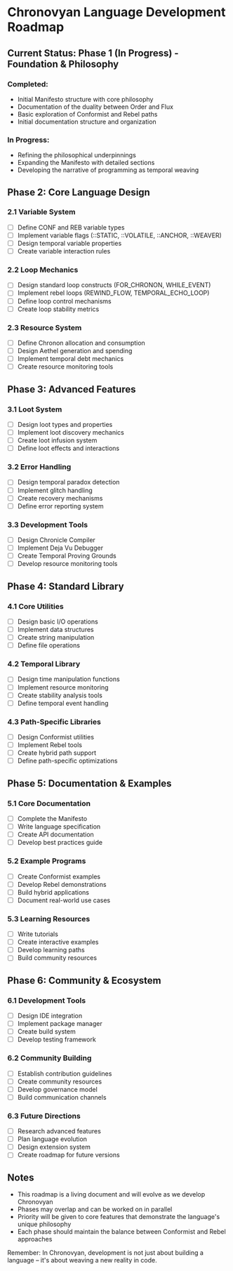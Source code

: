 # Chronovyan Language Development Roadmap

## Current Status: Phase 1 (In Progress) - Foundation & Philosophy

### Completed:
- Initial Manifesto structure with core philosophy
- Documentation of the duality between Order and Flux
- Basic exploration of Conformist and Rebel paths
- Initial documentation structure and organization

### In Progress:
- Refining the philosophical underpinnings
- Expanding the Manifesto with detailed sections
- Developing the narrative of programming as temporal weaving

## Phase 2: Core Language Design

### 2.1 Variable System
- [ ] Define CONF and REB variable types
- [ ] Implement variable flags (::STATIC, ::VOLATILE, ::ANCHOR, ::WEAVER)
- [ ] Design temporal variable properties
- [ ] Create variable interaction rules

### 2.2 Loop Mechanics
- [ ] Design standard loop constructs (FOR_CHRONON, WHILE_EVENT)
- [ ] Implement rebel loops (REWIND_FLOW, TEMPORAL_ECHO_LOOP)
- [ ] Define loop control mechanisms
- [ ] Create loop stability metrics

### 2.3 Resource System
- [ ] Define Chronon allocation and consumption
- [ ] Design Aethel generation and spending
- [ ] Implement temporal debt mechanics
- [ ] Create resource monitoring tools

## Phase 3: Advanced Features

### 3.1 Loot System
- [ ] Design loot types and properties
- [ ] Implement loot discovery mechanics
- [ ] Create loot infusion system
- [ ] Define loot effects and interactions

### 3.2 Error Handling
- [ ] Design temporal paradox detection
- [ ] Implement glitch handling
- [ ] Create recovery mechanisms
- [ ] Define error reporting system

### 3.3 Development Tools
- [ ] Design Chronicle Compiler
- [ ] Implement Deja Vu Debugger
- [ ] Create Temporal Proving Grounds
- [ ] Develop resource monitoring tools

## Phase 4: Standard Library

### 4.1 Core Utilities
- [ ] Design basic I/O operations
- [ ] Implement data structures
- [ ] Create string manipulation
- [ ] Define file operations

### 4.2 Temporal Library
- [ ] Design time manipulation functions
- [ ] Implement resource monitoring
- [ ] Create stability analysis tools
- [ ] Define temporal event handling

### 4.3 Path-Specific Libraries
- [ ] Design Conformist utilities
- [ ] Implement Rebel tools
- [ ] Create hybrid path support
- [ ] Define path-specific optimizations

## Phase 5: Documentation & Examples

### 5.1 Core Documentation
- [ ] Complete the Manifesto
- [ ] Write language specification
- [ ] Create API documentation
- [ ] Develop best practices guide

### 5.2 Example Programs
- [ ] Create Conformist examples
- [ ] Develop Rebel demonstrations
- [ ] Build hybrid applications
- [ ] Document real-world use cases

### 5.3 Learning Resources
- [ ] Write tutorials
- [ ] Create interactive examples
- [ ] Develop learning paths
- [ ] Build community resources

## Phase 6: Community & Ecosystem

### 6.1 Development Tools
- [ ] Design IDE integration
- [ ] Implement package manager
- [ ] Create build system
- [ ] Develop testing framework

### 6.2 Community Building
- [ ] Establish contribution guidelines
- [ ] Create community resources
- [ ] Develop governance model
- [ ] Build communication channels

### 6.3 Future Directions
- [ ] Research advanced features
- [ ] Plan language evolution
- [ ] Design extension system
- [ ] Create roadmap for future versions

## Notes

- This roadmap is a living document and will evolve as we develop Chronovyan
- Phases may overlap and can be worked on in parallel
- Priority will be given to core features that demonstrate the language's unique philosophy
- Each phase should maintain the balance between Conformist and Rebel approaches

Remember: In Chronovyan, development is not just about building a language – it's about weaving a new reality in code. 